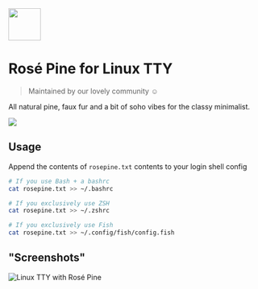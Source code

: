 <img src="https://github.com/rose-pine/rose-pine-theme/blob/master/assets/icon.png" width="64" />

# Rosé Pine for Linux TTY

> Maintained by our lovely community ☺️

All natural pine, faux fur and a bit of soho vibes for the classy minimalist.

[![](https://img.shields.io/badge/Rosé%20Pine%20Theme-191724)](https://github.com/rose-pine/rose-pine-theme)

## Usage

Append the contents of `rosepine.txt` contents to your login shell config

```sh
# If you use Bash + a bashrc
cat rosepine.txt >> ~/.bashrc

# If you exclusively use ZSH
cat rosepine.txt >> ~/.zshrc

# If you exclusively use Fish
cat rosepine.txt >> ~/.config/fish/config.fish
```

## "Screenshots"

![Linux TTY with Rosé Pine](https://cdn.discordapp.com/attachments/767172954395639811/776229050804862976/IMG_20201111_153613.jpg)
